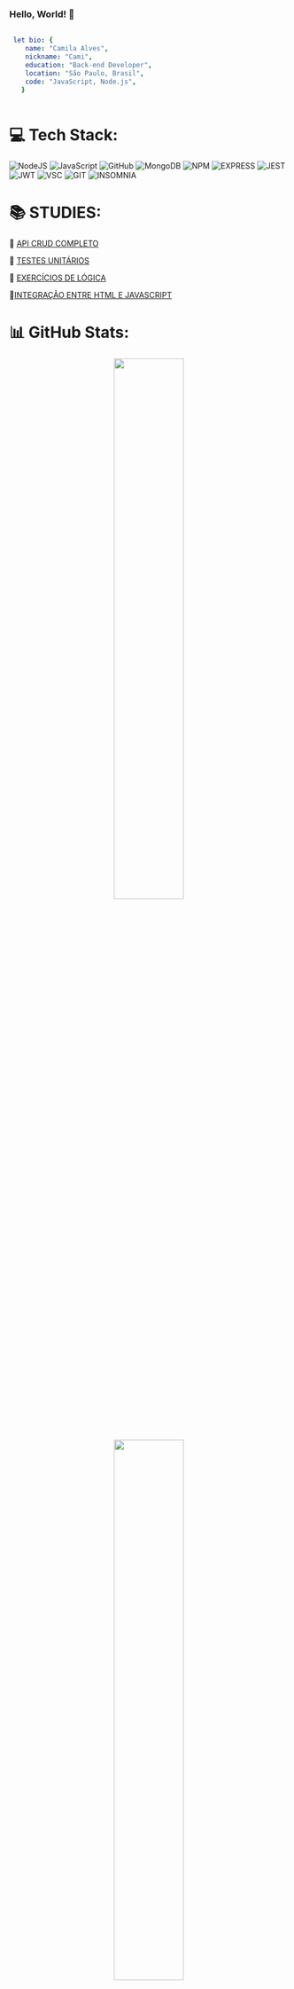 ### Hello, World! 👋

```yaml

 let bio: {
    name: "Camila Alves",
    nickname: "Cami",
    education: "Back-end Developer",
    location: "São Paulo, Brasil",
    code: "JavaScript, Node.js",
   }
   
   ```

 ##  

# 💻 Tech Stack:
  ![NodeJS](https://img.shields.io/badge/node.js-6DA55F?style=for-the-badge&logo=node.js&logoColor=white)
  ![JavaScript](https://img.shields.io/badge/javascript-%23323330.svg?style=for-the-badge&logo=javascript&logoColor=%23F7DF1E)
  ![GitHub](https://img.shields.io/badge/GitHub-100000?style=for-the-badge&logo=github&logoColor=white)
  ![MongoDB](https://img.shields.io/badge/MongoDB-4EA94B?style=for-the-badge&logo=mongodb&logoColor=white)
  ![NPM](https://img.shields.io/badge/npm-CB3837?style=for-the-badge&logo=npm&logoColor=white)
  ![EXPRESS](https://img.shields.io/badge/Express.js-404D59?style=for-the-badge)
  ![JEST](https://img.shields.io/badge/Jest-323330?style=for-the-badge&logo=Jest&logoColor=white)
  ![JWT](https://img.shields.io/badge/json%20web%20tokens-323330?style=for-the-badge&logo=json-web-tokens&logoColor=pink)
  ![VSC](https://img.shields.io/badge/Visual_Studio_Code-0078D4?style=for-the-badge&logo=visual%20studio%20code&logoColor=white)
  ![GIT](https://img.shields.io/badge/GIT-E44C30?style=for-the-badge&logo=git&logoColor=white)
  ![INSOMNIA](https://img.shields.io/badge/Insomnia-4000BF?logo=insomnia&logoColor=white&style=for-the-badge)
##
# 📚 STUDIES:


📁 [API CRUD COMPLETO](https://github.com/Camavles/Projeto-carolina-de-jesus) 


📁 [TESTES UNITÁRIOS](https://github.com/reprograma/on18-tet-s15-automacao-teste/pull/3/commits/76b9d11433cf49fb1d141f8e75f9b27ce858a6c8#diff-b8d4b258010975a9463755140920929d5538e6d573d9c6bfd9479ab056df9f1e)


📁 [EXERCÍCIOS DE LÓGICA](https://github.com/reprograma/on18-tet-s5-pg-I/pull/60/commits/fa5b8a05d6121684c669708b9d15f68f406f1f75#diff-ad652465b50a5bff8b1e6ceadff4ec1d1671309edc594c76940b0f4a2ac70c83)
 
 
📁[INTEGRAÇÃO ENTRE HTML E JAVASCRIPT](https://github.com/Camavles/estudos)
 
 ##
 # 📊 GitHub Stats:
 
 
 <div align="center">
   <a href="https://github.com/Camavles">
  <img width="50%" src="https://github-readme-streak-stats.herokuapp.com/?user=Camavles&theme=neon-dark&hide_border=false<br"/>
  <img width="50%" src="https://github-readme-stats.vercel.app/api?username=Camavles&count_private=true&theme=synthwave&show_icons=true">
    </div>
    
    
<!---

